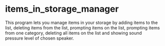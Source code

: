 # items_in_storage_manager

This program lets you manage items in your storage by adding items to the list, deleting items from the list, prompting items on the list, prompting items from one category, 
deleting all items on the list and showing sound pressure level of chosen speaker. 
